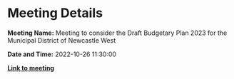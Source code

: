 # Meeting Details

**Meeting Name:** Meeting to consider the Draft Budgetary Plan 2023 for the Municipal District of Newcastle West

**Date and Time:** 2022-10-26 11:30:00

**<a href="https://www.limerick.ie/council/whats-on/meeting-consider-draft-budgetary-plan-2023-municipal-district-newcastle-west" target="_blank">Link to meeting</a>**
